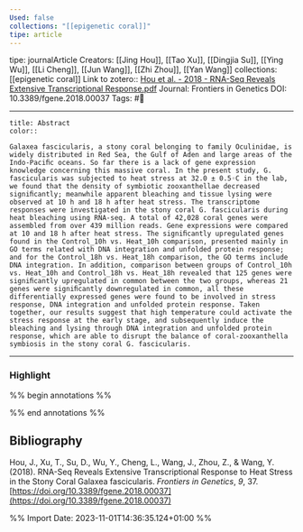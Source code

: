 ```yaml
---
Used: false
collections: "[[epigenetic coral]]"
tipe: article
---
```

tipe: journalArticle
Creators: [[Jing Hou]], [[Tao Xu]], [[Dingjia Su]], [[Ying Wu]], [[Li Cheng]], [[Jun Wang]], [[Zhi Zhou]], [[Yan Wang]]
collections: [[epigenetic coral]]
Link to zotero:: [Hou et al. - 2018 - RNA-Seq Reveals Extensive Transcriptional Response.pdf](zotero://select/library/items/JAYKNZ35)
Journal: Frontiers in Genetics
DOI: 10.3389/fgene.2018.00037
Tags: #📝

---
```ad-note
title: Abstract
color:: 

Galaxea fascicularis, a stony coral belonging to family Oculinidae, is widely distributed in Red Sea, the Gulf of Aden and large areas of the Indo-Paciﬁc oceans. So far there is a lack of gene expression knowledge concerning this massive coral. In the present study, G. fascicularis was subjected to heat stress at 32.0 ± 0.5◦C in the lab, we found that the density of symbiotic zooxanthellae decreased signiﬁcantly; meanwhile apparent bleaching and tissue lysing were observed at 10 h and 18 h after heat stress. The transcriptome responses were investigated in the stony coral G. fascicularis during heat bleaching using RNA-seq. A total of 42,028 coral genes were assembled from over 439 million reads. Gene expressions were compared at 10 and 18 h after heat stress. The signiﬁcantly upregulated genes found in the Control_10h vs. Heat_10h comparison, presented mainly in GO terms related with DNA integration and unfolded protein response; and for the Control_18h vs. Heat_18h comparison, the GO terms include DNA integration. In addition, comparison between groups of Control_10h vs. Heat_10h and Control_18h vs. Heat_18h revealed that 125 genes were signiﬁcantly upregulated in common between the two groups, whereas 21 genes were signiﬁcantly downregulated in common, all these differentially expressed genes were found to be involved in stress response, DNA integration and unfolded protein response. Taken together, our results suggest that high temperature could activate the stress response at the early stage, and subsequently induce the bleaching and lysing through DNA integration and unfolded protein response, which are able to disrupt the balance of coral-zooxanthella symbiosis in the stony coral G. fascicularis.

```

---
### Highlight

%% begin annotations %%







%% end annotations %%

## Bibliography

Hou, J., Xu, T., Su, D., Wu, Y., Cheng, L., Wang, J., Zhou, Z., & Wang, Y. (2018). RNA-Seq Reveals Extensive Transcriptional Response to Heat Stress in the Stony Coral Galaxea fascicularis. _Frontiers in Genetics_, _9_, 37. [https://doi.org/10.3389/fgene.2018.00037](https://doi.org/10.3389/fgene.2018.00037)

%% Import Date: 2023-11-01T14:36:35.124+01:00 %%
